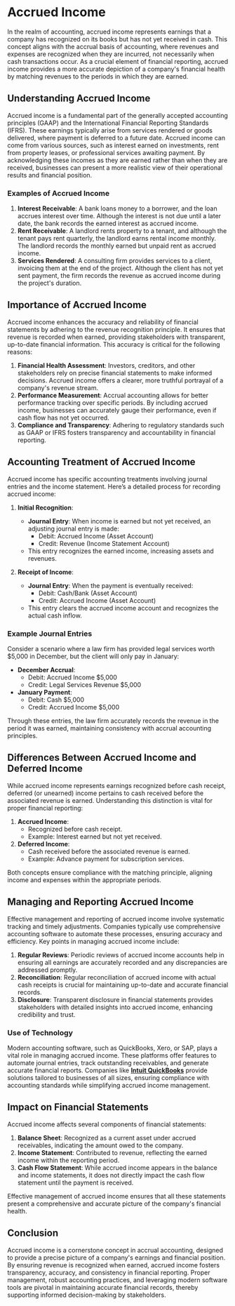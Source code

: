 # Accrued Income

In the realm of accounting, accrued income represents earnings that a company has recognized on its books but has not yet received in cash. This concept aligns with the accrual basis of accounting, where revenues and expenses are recognized when they are incurred, not necessarily when cash transactions occur. As a crucial element of financial reporting, accrued income provides a more accurate depiction of a company's financial health by matching revenues to the periods in which they are earned.

## Understanding Accrued Income

Accrued income is a fundamental part of the generally accepted accounting principles (GAAP) and the International Financial Reporting Standards (IFRS). These earnings typically arise from services rendered or goods delivered, where payment is deferred to a future date. Accrued income can come from various sources, such as interest earned on investments, rent from property leases, or professional services awaiting payment. By acknowledging these incomes as they are earned rather than when they are received, businesses can present a more realistic view of their operational results and financial position.

### Examples of Accrued Income

1. **Interest Receivable**: A bank loans money to a borrower, and the loan accrues interest over time. Although the interest is not due until a later date, the bank records the earned interest as accrued income.
2. **Rent Receivable**: A landlord rents property to a tenant, and although the tenant pays rent quarterly, the landlord earns rental income monthly. The landlord records the monthly earned but unpaid rent as accrued income.
3. **Services Rendered**: A consulting firm provides services to a client, invoicing them at the end of the project. Although the client has not yet sent payment, the firm records the revenue as accrued income during the project's duration.

## Importance of Accrued Income

Accrued income enhances the accuracy and reliability of financial statements by adhering to the revenue recognition principle. It ensures that revenue is recorded when earned, providing stakeholders with transparent, up-to-date financial information. This accuracy is critical for the following reasons:

1. **Financial Health Assessment**: Investors, creditors, and other stakeholders rely on precise financial statements to make informed decisions. Accrued income offers a clearer, more truthful portrayal of a company's revenue stream.
2. **Performance Measurement**: Accrual accounting allows for better performance tracking over specific periods. By including accrued income, businesses can accurately gauge their performance, even if cash flow has not yet occurred.
3. **Compliance and Transparency**: Adhering to regulatory standards such as GAAP or IFRS fosters transparency and accountability in financial reporting.

## Accounting Treatment of Accrued Income

Accrued income has specific accounting treatments involving journal entries and the income statement. Here’s a detailed process for recording accrued income:

1. **Initial Recognition**:
   - **Journal Entry**: When income is earned but not yet received, an adjusting journal entry is made:
     - Debit: Accrued Income (Asset Account)
     - Credit: Revenue (Income Statement Account)
   - This entry recognizes the earned income, increasing assets and revenues.

2. **Receipt of Income**:
   - **Journal Entry**: When the payment is eventually received:
     - Debit: Cash/Bank (Asset Account)
     - Credit: Accrued Income (Asset Account)
   - This entry clears the accrued income account and recognizes the actual cash inflow.

### Example Journal Entries

Consider a scenario where a law firm has provided legal services worth $5,000 in December, but the client will only pay in January:

- **December Accrual**:
  - Debit: Accrued Income $5,000
  - Credit: Legal Services Revenue $5,000
- **January Payment**:
  - Debit: Cash $5,000
  - Credit: Accrued Income $5,000

Through these entries, the law firm accurately records the revenue in the period it was earned, maintaining consistency with accrual accounting principles.

## Differences Between Accrued Income and Deferred Income

While accrued income represents earnings recognized before cash receipt, deferred (or unearned) income pertains to cash received before the associated revenue is earned. Understanding this distinction is vital for proper financial reporting:

1. **Accrued Income**:
   - Recognized before cash receipt.
   - Example: Interest earned but not yet received.
2. **Deferred Income**:
   - Cash received before the associated revenue is earned.
   - Example: Advance payment for subscription services.

Both concepts ensure compliance with the matching principle, aligning income and expenses within the appropriate periods.

## Managing and Reporting Accrued Income

Effective management and reporting of accrued income involve systematic tracking and timely adjustments. Companies typically use comprehensive accounting software to automate these processes, ensuring accuracy and efficiency. Key points in managing accrued income include:

1. **Regular Reviews**: Periodic reviews of accrued income accounts help in ensuring all earnings are accurately recorded and any discrepancies are addressed promptly.
2. **Reconciliation**: Regular reconciliation of accrued income with actual cash receipts is crucial for maintaining up-to-date and accurate financial records.
3. **Disclosure**: Transparent disclosure in financial statements provides stakeholders with detailed insights into accrued income, enhancing credibility and trust.

### Use of Technology

Modern accounting software, such as QuickBooks, Xero, or SAP, plays a vital role in managing accrued income. These platforms offer features to automate journal entries, track outstanding receivables, and generate accurate financial reports. Companies like **[Intuit QuickBooks](https://quickbooks.intuit.com/)** provide solutions tailored to businesses of all sizes, ensuring compliance with accounting standards while simplifying accrued income management.

## Impact on Financial Statements

Accrued income affects several components of financial statements:

1. **Balance Sheet**: Recognized as a current asset under accrued receivables, indicating the amount owed to the company.
2. **Income Statement**: Contributed to revenue, reflecting the earned income within the reporting period.
3. **Cash Flow Statement**: While accrued income appears in the balance and income statements, it does not directly impact the cash flow statement until the payment is received.

Effective management of accrued income ensures that all these statements present a comprehensive and accurate picture of the company's financial health.

## Conclusion

Accrued income is a cornerstone concept in accrual accounting, designed to provide a precise picture of a company's earnings and financial position. By ensuring revenue is recognized when earned, accrued income fosters transparency, accuracy, and consistency in financial reporting. Proper management, robust accounting practices, and leveraging modern software tools are pivotal in maintaining accurate financial records, thereby supporting informed decision-making by stakeholders.
